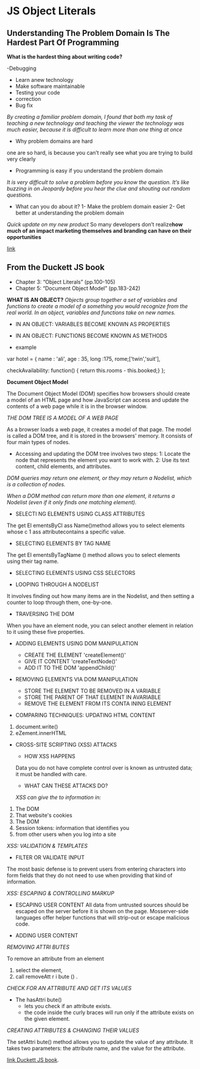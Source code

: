 # JS Object Literals


## Understanding The Problem Domain Is The Hardest Part Of Programming

**What is the hardest thing about writing code?**

 -Debugging
 - Learn anew technology
 - Make software maintainable
- Testing your code
- correction
- Bug fix




*By creating a familiar problem domain, I found that both my task of teaching a new technology and teaching the viewer the technology was much easier, because it is difficult to learn more than one thing at once*
* Why problem domains are hard

 one are so hard, is because you can’t really see what you are trying to build very clearly


* Programming is easy if you understand the problem domain

*It is very difficult to solve a problem before you know the question.  It’s like buzzing in on Jeopardy before you hear the clue and shouting out random questions.*

* What can you do about it?
1- Make the problem domain easier
2- Get better at understanding the problem domain


*Quick update on my new product*
So many developers don’t realize**how much of an impact marketing themselves and branding can have on their opportunities**

[link](https://simpleprogrammer.com/understanding-the-problem-domain-is-the-hardest-part-of-programming)


## From the Duckett JS book

* Chapter 3: “Object Literals” (pp.100-105)
* Chapter 5: “Document Object Model” (pp.183-242)



**WHAT IS AN OBJECT?**
*Objects group together a set of variables and functions to create a model
of a something you would recognize from the real world. In an object,
variables and functions take on new names.*

* IN AN OBJECT: VARIABLES BECOME KNOWN AS PROPERTIES
* IN AN OBJECT: FUNCTIONS BECOME KNOWN AS METHODS

* example

var hotel = {
name : 'ali',
age : 35,
long :175,
rome;['twin','suit'],

checkAvailability: function() {
return this.rooms - this.booked;}
};

**Document Object Model**

The Document Object Model (DOM) specifies how browsers should create a model of an HTML page and how JavaScript can access and update the contents of a web page while it is in the browser window.

*THE DOM TREE IS A MODEL OF A WEB PAGE*

As a browser loads a web page, it creates a model of that page.
The model is called a DOM tree, and it is stored in the browsers' memory.
It consists of four main types of nodes.


* Accessing and updating the DOM tree involves two steps:
1: Locate the node that represents the element you want to work with.
2: Use its text content, child elements, and attributes.

*DOM queries may return one element, or they may return a Nodelist, which is a collection of nodes.*

*When a DOM method can return more than one element, it returns a Nodelist (even if it only finds one matching element).*


* SELECTI NG ELEMENTS USING CLASS ATTRIBUTES

The get El ementsByCl ass Name()method allows you to select elements whose c 1 ass attributecontains a specific value. 

* SELECTING ELEMENTS BY TAG NAME

The get El ementsByTagName () method allows you to select elements using their tag name.

* SELECTING ELEMENTS USING CSS SELECTORS

* LOOPING THROUGH A NODELIST

It involves finding out how many items are in the Nodelist, and then setting a counter to loop through them, one-by-one.

* TRAVERSING THE DOM

When you have an element node, you can select another element in relation to it using these five properties.

* ADDING ELEMENTS USING DOM MANIPULATION
  - CREATE THE ELEMENT 'createElement()'
   - GIVE IT CONTENT 'createTextNode()'
    - ADD IT TO THE DOM 'appendChild()'

* REMOVING ELEMENTS VIA DOM MANIPULATION
  - STORE THE ELEMENT TO BE REMOVED IN A VARIABLE
   - STORE THE PARENT OF THAT ELEMENT IN AVARIABLE
    - REMOVE THE ELEMENT FROM ITS CONTA INING ELEMENT

* COMPARING TECHNIQUES: UPDATING HTML CONTENT

1. document.write()
2. eZement.innerHTML

* CROSS-SITE SCRIPTING (XSS) ATTACKS
  - HOW XSS HAPPENS

  Data you do not have complete control over is known
as untrusted data; it must be handled with care.

  - WHAT CAN THESE ATTACKS DO?

  *XSS can give the to information in:*
 1. The DOM 
 2. That website's cookies
 3. The DOM 
 4. Session tokens: information that identifies you
 5. from other users when you log into a site

*XSS: VALIDATION & TEMPLATES*
* FILTER OR VALIDATE INPUT

The most basic defense is to prevent users from entering characters into form fields that they do not need to use when providing that kind of information.

*XSS: ESCAPING & CONTROLLING MARKUP* 

- ESCAPING USER CONTENT
All data from untrusted sources should be escaped on the server before it is shown on the page. Mosserver-side languages offer helper functions that will strip-out or escape malicious code.

- ADDING USER CONTENT

*REMOVING ATTRI BUTES*

To remove an attribute from an element
1.  select the element,
2. call removeAtt r i bute () .

*CHECK FOR AN ATTRIBUTE AND GET ITS VALUES*
- The hasAttri bute()
  - lets you check if an attribute exists.
   - the code inside the curly braces will run only if the attribute exists on the given element.

*CREATING ATTRIBUTES & CHANGING THEIR VALUES*

The setAttri bute() method allows you to update the value of any attribute. It takes two parameters: the attribute name, and the value for the attribute.



[link Duckett JS book](https://drive.google.com/file/d/1L74jU_Js5jSjbi2hg87TNyT-hnVkoXwJ/view).



